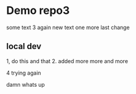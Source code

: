 # Demo repo3

some text 3
again new text
one more last change

## local dev

1, do this and that
2. added more
more and more

4 trying  again

damn whats up